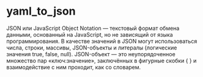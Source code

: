 # yaml_to_json


JSON или JavaScript Object Notation — текстовый формат обмена данными, основанный на JavaScript, но не зависящий от языка программирования.
В качестве значений в JSON могут использоваться числа, строки, массивы, JSON-объекты и литералы (логические значения true, false, null).
JSON-объект — это неупорядоченное множество пар «ключ:значение», заключённых в фигурные скобки { }  и взаимодействие с ним проходит, как со словарем.
